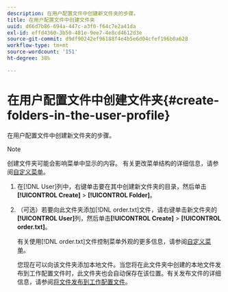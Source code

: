 ```yaml
---
description: 在用户配置文件中创建新文件夹的步骤。
title: 在用户配置文件中创建文件夹
uuid: d66d7b86-694a-447c-a3f0-f64c7e2a41da
exl-id: effd4360-3b50-481e-9ee7-4e8cd4612d3e
source-git-commit: d9df90242ef96188f4e4b5e6d04cfef196b0a628
workflow-type: tm+mt
source-wordcount: '151'
ht-degree: 38%

---
```


# 在用户配置文件中创建文件夹{#create-folders-in-the-user-profile}

在用户配置文件中创建新文件夹的步骤。

>[!NOTE]
>
>创建文件夹可能会影响菜单中显示的内容。 有关更改菜单结构的详细信息，请参阅[自定义菜单](../../../../home/c-get-started/c-intf-anlys-ftrs/c-ctm-menus/c-ctm-menus.md#concept-93d4c09cb7f34cd293b7b64fba1cf894)。

1. 在[!DNL User]列中，右键单击要在其中创建新文件夹的目录，然后单击&#x200B;**[!UICONTROL Create]** > **[!UICONTROL Folder]**。
1. （可选）若要向此文件夹添加[!DNL order.txt]文件，请右键单击新文件夹的&#x200B;**[!UICONTROL User]**&#x200B;列，然后单击&#x200B;**[!UICONTROL Create]** > **[!UICONTROL order.txt]**。

   有关使用[!DNL order.txt]文件控制菜单外观的更多信息，请参阅[自定义菜单](../../../../home/c-get-started/c-intf-anlys-ftrs/c-ctm-menus/c-ctm-menus.md#concept-93d4c09cb7f34cd293b7b64fba1cf894)。

   您现在可以向该文件夹添加本地文件。当您将在此文件夹中创建的本地文件发布到工作配置文件时，此文件夹也会自动保存在该位置。有关发布文件的详细信息，请参阅[将文件发布到工作配置文件](../../../../home/c-get-started/c-admin-intrf/c-prof-mgr/t-pub-files-wkg-prof.md#task-a0106e010c834d16bd60eef4721b6af9)。
